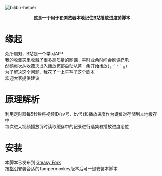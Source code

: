 ![bilibili-helper](https://socialify.git.ci/yungyu16/bilibili-helper/image?description=1&descriptionEditable=Bilibili%E5%88%B7%E8%AF%BE%E7%9C%8B%E7%89%87%E5%B0%8F%E5%8A%A9%E6%89%8B&language=1&logo=https%3A%2F%2Fraw.githubusercontent.com%2Fyungyu16%2Fcdn%2Fmaster%2Favatar.png&owner=1&theme=Light)

<p align="center">
    <b>这是一个用于在浏览器本地记住B站播放进度的脚本</b>
</p>

# 缘起
众所周知，B站是一个学习APP   
我的收藏夹里收藏了很多高质量的网课，平时业余时间会刷课充电    
然鹅每次从收藏夹进入播放页都自动从第一集开始播放(╥╯^╰╥)    
为了解决这个问题，我花了一上午写了这个脚本    
欢迎大家提供建议

# 原理解析
利用定时器每5秒钟将视频ID(av号、bv号)和播放进度作为键值对存储到本地缓存中   
每次进入视频播放页时读取缓存中的记录进行选集和播放进度定位

# 安装
本脚本已发布到 [Greasy Fork](https://greasyfork.org/zh-CN/scripts/416450-bilibili%E8%AE%B0%E4%BD%8F%E6%92%AD%E6%94%BE%E8%BF%9B%E5%BA%A6)    
按[指引](http://www.tampermonkey.net/)安装合适的Tampermonkey版本后可一键安装本脚本


